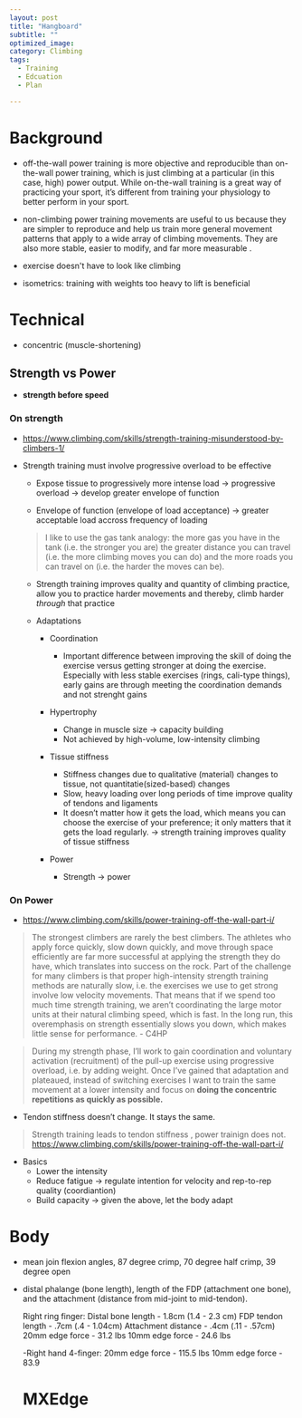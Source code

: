 ```yaml
---
layout: post
title: "Hangboard"
subtitle: "" 
optimized_image: 
category: Climbing
tags:
  - Training
  - Edcuation
  - Plan

---
```















# Background

- off-the-wall power training is more objective and reproducible than on-the-wall power training, which is just climbing at a particular (in this case, high) power output. While on-the-wall training is a great way of practicing your sport, it’s different from training your physiology to better perform in your sport.

- non-climbing power training movements are useful to us because they are simpler to reproduce and help us train more general movement patterns that apply to a wide array of climbing movements. They are also more stable, easier to modify, and far more measurable .

- exercise doesn't have to look like climbing

- isometrics: training with weights too heavy to lift is beneficial 


# Technical

- concentric (muscle-shortening) 

## Strength vs Power 

- **strength before speed**

### On strength

- https://www.climbing.com/skills/strength-training-misunderstood-by-climbers-1/

- Strength training must involve progressive overload to be effective

  - Expose tissue to progressively  more intense load -> progressive overload -> develop greater envelope of function

  - Envelope of function (envelope of load acceptance) -> greater acceptable load accross frequency of loading

  > I like to use the gas tank analogy: the more gas you have in the tank (i.e. the stronger you are) the greater distance you can travel (i.e. the more climbing moves you can do) and the more roads you can travel on (i.e. the harder the moves can be). 

  - Strength training improves quality and quantity of climbing practice, allow you to practice harder movements and thereby, climb harder *through* that practice

  - Adaptations

    - Coordination
      - Important difference between improving the skill of doing the exercise versus getting stronger at doing the exercise. Especially with less stable exercises (rings, cali-type things), early gains are through meeting the coordination demands and not strenght gains

    - Hypertrophy
      - Change in muscle size -> capacity building
      - Not achieved by high-volume, low-intensity climbing

    - Tissue stiffness
      - Stiffness changes due to qualitative (material) changes to tissue, not quantitatie(sized-based) changes
      - Slow, heavy loading over long periods of time improve quality of tendons and ligaments
      - It doesn’t matter how it gets the load, which means you can choose the exercise of your preference; it only matters that it gets the load regularly. -> strength training improves quality of tissue stiffness

    - Power
      - Strength -> power



### On Power

- https://www.climbing.com/skills/power-training-off-the-wall-part-i/

> The strongest climbers are rarely the best climbers. The athletes who apply force quickly, slow down quickly, and move through space efficiently are far more successful at applying the strength they do have, which translates into success on the rock. Part of the challenge for many climbers is that proper high-intensity strength training methods are naturally slow, i.e. the exercises we use to get strong involve low velocity movements. That means that if we spend too much time strength training, we aren’t coordinating the large motor units at their natural climbing speed, which is fast. In the long run, this overemphasis on strength essentially slows you down, which makes little sense for performance. - C4HP

>  During my strength phase, I’ll work to gain coordination and voluntary activation (recruitment) of the pull-up exercise using progressive overload, i.e. by adding weight. Once I’ve gained that adaptation and plateaued, instead of switching exercises I want to train the same movement at a lower intensity and focus on **doing the concentric repetitions as quickly as possible.**

- Tendon stiffness doesn’t change. It stays the same.

> Strength training leads to tendon stiffness , power trainign does not.  https://www.climbing.com/skills/power-training-off-the-wall-part-i/

- Basics
  - Lower the intensity
  - Reduce fatigue -> regulate intention for velocity and rep-to-rep quality (coordiantion)
  - Build capacity -> given the above, let the body adapt



# Body

- mean join flexion angles, 87 degree crimp, 70 degree half crimp, 39 degree open 

- distal phalange (bone length), length of the FDP (attachment one bone), and the attachment (distance from mid-joint to mid-tendon). 

  Right ring finger:
  Distal bone length - 1.8cm (1.4 - 2.3 cm)
  FDP tendon length - .7cm (.4 - 1.04cm)
  Attachment distance - .4cm (.11 - .57cm)
  20mm edge force - 31.2 lbs
  10mm edge force - 24.6 lbs

  -Right hand 4-finger:
  20mm edge force - 115.5 lbs
  10mm edge force - 83.9





  # MXEdge

  